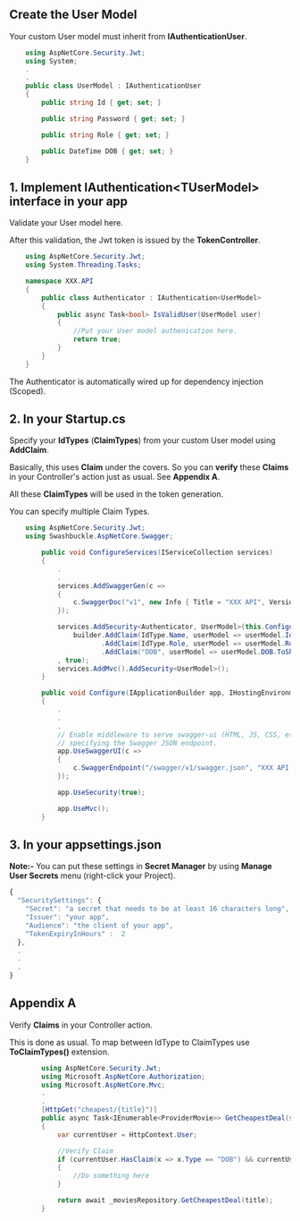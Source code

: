 ## Create the User Model

Your custom User model must inherit from **IAuthenticationUser**.

```C#
    using AspNetCore.Security.Jwt;
    using System;
    .
    .
    public class UserModel : IAuthenticationUser
    {
        public string Id { get; set; }

        public string Password { get; set; }

        public string Role { get; set; }

        public DateTime DOB { get; set; }
    }
```
## 1. Implement IAuthentication\<TUserModel\> interface in your app

Validate your User model here.

After this validation, the Jwt token is issued by the **TokenController**.

```C#
	using AspNetCore.Security.Jwt;
	using System.Threading.Tasks;

	namespace XXX.API
	{
		public class Authenticator : IAuthentication<UserModel>
		{        
			public async Task<bool> IsValidUser(UserModel user)
			{
				//Put your User model authenication here.
				return true;
			}
		}
	}
```

The Authenticator is automatically wired up for dependency injection (Scoped).

## 2. In your Startup.cs

Specify your **IdTypes** (**ClaimTypes**) from your custom User model using **AddClaim**.

Basically, this uses **Claim** under the covers. So you can **verify** these **Claims** in your Controller's action just as usual. See **Appendix A**.

All these **ClaimTypes** will be used in the token generation.

You can specify multiple Claim Types.

```C#
	using AspNetCore.Security.Jwt;
	using Swashbuckle.AspNetCore.Swagger;
```

```C#
        public void ConfigureServices(IServiceCollection services)
        {
            .
            .
            services.AddSwaggerGen(c =>
            {
                c.SwaggerDoc("v1", new Info { Title = "XXX API", Version = "v1" });
            });

            services.AddSecurity<Authenticator, UserModel>(this.Configuration, builder =>
                builder.AddClaim(IdType.Name, userModel => userModel.Id)
                       .AddClaim(IdType.Role, userModel => userModel.Role)
                       .AddClaim("DOB", userModel => userModel.DOB.ToShortDateString())
            , true);
            services.AddMvc().AddSecurity<UserModel>();
        }
```

```C#
        public void Configure(IApplicationBuilder app, IHostingEnvironment env)
        {
            .
            .
            .
            // Enable middleware to serve swagger-ui (HTML, JS, CSS, etc.), 
            // specifying the Swagger JSON endpoint.
            app.UseSwaggerUI(c =>
            {
                c.SwaggerEndpoint("/swagger/v1/swagger.json", "XXX API V1");
            });

            app.UseSecurity(true);

            app.UseMvc();
        }
```

## 3. In your appsettings.json

**Note:-** You can put these settings in **Secret Manager** by using **Manage User Secrets** menu (right-click your Project).

```javascript
{
  "SecuritySettings": {
    "Secret": "a secret that needs to be at least 16 characters long",
    "Issuer": "your app",
    "Audience": "the client of your app",
    "TokenExpiryInHours" :  2
  },
  .
  .
  .
}
```

## Appendix A

Verify **Claims** in your Controller action.

This is done as usual.
To map between IdType to ClaimTypes use **ToClaimTypes()** extension.

```C#
        using AspNetCore.Security.Jwt;
        using Microsoft.AspNetCore.Authorization;
        using Microsoft.AspNetCore.Mvc;
        .
        .
        [HttpGet("cheapest/{title}")]
        public async Task<IEnumerable<ProviderMovie>> GetCheapestDeal(string title)
        {
            var currentUser = HttpContext.User;

            //Verify Claim
            if (currentUser.HasClaim(x => x.Type == "DOB") && currentUser.HasClaim(x => x.Type == IdType.Role.ToClaimTypes()))
            {
                //Do something here
            }

            return await _moviesRepository.GetCheapestDeal(title);
        } 
```